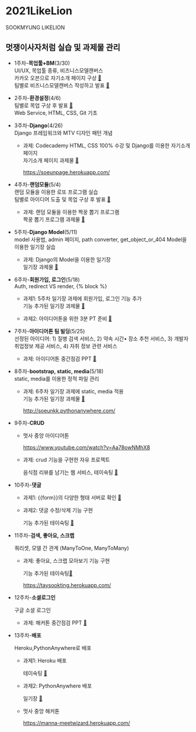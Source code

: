 # 2021LikeLion
SOOKMYUNG LIKELION


## 멋쟁이사자처럼 실습 및 과제물 관리  
* 1주차-**목업툴+BM**(3/30)  
  UI/UX, 목업툴 종류, 비즈니스모델캔버스  
  카카오 오븐으로 자기소개 페이지 구상 [📝](https://github.com/soeunkk/2021LikeLion/blob/master/week01/%EB%AA%A9%EC%97%85(%EC%98%A4%EB%B8%90)_%EC%9E%90%EA%B8%B0%EC%86%8C%EA%B0%9C%20%ED%8E%98%EC%9D%B4%EC%A7%80.pdf)  
  팀별로 비즈니스모델캔버스 작성하고 발표 [📝](https://github.com/soeunkk/2021LikeLion/blob/master/week01/%EB%B9%84%EC%A6%88%EB%8B%88%EC%8A%A4%EB%AA%A8%EB%8D%B8%EC%BA%94%EB%B2%84%EC%8A%A4_STABLE.pdf)  
  
* 2주차-**환경설정**(4/6)  
  팀별로 목업 구상 후 발표 [📝](https://github.com/soeunkk/2021LikeLion/blob/master/week02/%EB%AA%A9%EC%97%85(%EC%98%A4%EB%B8%90)_STABLE%20%ED%99%88%ED%99%94%EB%A9%B4.pdf)  
  Web Service, HTML, CSS, Git 기초  
  
* 3주차-**Django**(4/26)  
  Django 프레임워크와 MTV 디자인 패턴 개념  
  + 과제: Codecademy HTML, CSS 100% 수강 및 Django를 이용한 자기소개 페이지  
   자기소개 페이지 과제물 [📎](https://github.com/soeunkk/2021LikeLion/tree/master/assignment03_IntroduceSelf)  
   
    https://soeunpage.herokuapp.com/
  
* 4주차-**랜덤모듈**(5/4)  
  랜덤 모듈을 이용한 로또 프로그램 실습  
  팀별로 아이디어 도출 및 목업 구상 후 발표 [📝](https://github.com/soeunkk/2021LikeLion/blob/master/week04/%EB%AA%A9%EC%97%85(PPT)_SookTemp.pdf)  
  + 과제: 랜덤 모듈을 이용한 짝꿍 뽑기 프로그램  
   짝꿍 뽑기 프로그램 과제물 [📎](https://github.com/soeunkk/2021LikeLion/tree/master/assignment04_RandomDraw)  
  
* 5주차-**Django Model**(5/11)  
  model 사용법, admin 페이지, path converter, get_object_or_404
  Model을 이용한 일기장 실습  
  
  + 과제: Django의 Model을 이용한 일기장  
   일기장 과제물 [📎](https://github.com/soeunkk/2021LikeLion/tree/master/assignment05_Diary)  
  
* 6주차-**회원가입, 로그인**(5/18)  
  Auth, redirect VS render, {% block %}  
  
  + 과제1: 5주차 일기장 과제에 회원가입, 로그인 기능 추가  
  기능 추가된 일기장 과제물 [📎](https://github.com/soeunkk/2021LikeLion/tree/master/assignment06_Diary2)  

  + 과제2: 아이디어톤을 위한 3분 PT 준비 [📝](https://github.com/soeunkk/2021LikeLion/blob/master/week06/%EC%95%84%EC%9D%B4%EB%94%94%EC%96%B4%ED%86%A4%203%EB%B6%84%20%EB%B0%9C%ED%91%9C.pdf)  

* 7주차-**아이디어톤 팀 빌딩**(5/25)  
  선정된 아이디어: 1) 질병 검색 서비스, 2) 약속 시간• 장소 추천 서비스, 3) 개발자 취업정보 제공 서비스, 4) 자취 정보 관련 서비스   
  
  + 과제: 아이디어톤 중간점검 PPT [📝](https://github.com/soeunkk/2021LikeLion/blob/master/week08/Meet%20Wizard%20%EB%AA%A9%EC%97%85%2C%20%ED%85%8C%EC%9D%B4%EB%B8%94.pdf)  

* 8주차-**bootstrap, static, media**(5/18)    
  static, media를 이용한 정적 파일 관리  

  + 과제: 6주차 일기장 과제에 static, media 적용  
    기능 추가된 일기장 과제물 [📎](https://github.com/soeunkk/2021LikeLion/tree/master/assignment08_Diary3)         
    
    http://soeunkk.pythonanywhere.com/
  
* 9주차-**CRUD**      

  * 멋사 중앙 아이디어톤      

    https://www.youtube.com/watch?v=Aa78owNMhX8      

  * 과제: crud 기능을 구현한 자유 프로젝트     

    음식점 리뷰를 남기는 웹 서비스, 테이숙팅 [📎](https://github.com/soeunkk/2021LikeLion/tree/master/assignment09_CRUDProject)

* 10주차-**댓글**    

  * 과제1: {{form}}의 다양한 형태 서버로 확인 [📝](https://github.com/soeunkk/2021LikeLion/blob/master/week10/%EB%8B%A4%EC%96%91%ED%95%9C_form%ED%98%95%ED%83%9C.pdf)   

  * 과제2: 댓글 수정/삭제 기능 구현

    기능 추가된 테이숙팅 [📎](https://github.com/soeunkk/2021LikeLion/tree/master/assignment10_CRUDProject2)
  
* 11주차-**검색, 좋아요, 스크랩**

  쿼리셋, 모델 간 관계 (ManyToOne, ManyToMany)

  * 과제: 좋아요, 스크랩 모아보기 기능 구현

    기능 추가된 테이숙팅[📎](https://github.com/soeunkk/2021LikeLion/tree/master/assignment11_CRUDProject3)

    https://taysookting.herokuapp.com/

* 12주차-**소셜로그인**

  구글 소셜 로그인

  - 과제: 해커톤 중간점검 PPT [📝](https://github.com/soeunkk/2021LikeLion/blob/master/week12/Meet%20Wizard%20%EC%A4%91%EA%B0%84%EC%A0%90%EA%B2%80.pdf) 

* 13주차-**배포**

  Heroku,PythonAnywhere로 배포

  - 과제1: Heroku 배포 

    테이숙팅 [📎](https://github.com/soeunkk/2021LikeLion/tree/master/assignment13_Release/taysooktingproject)

  - 과제2: PythonAnywhere 배포

    일기장 [📎](https://github.com/soeunkk/2021LikeLion/tree/master/assignment13_Release/diaryproject)

  - 멋사 중앙 해커톤

    https://manna-meetwizard.herokuapp.com/

  ​				